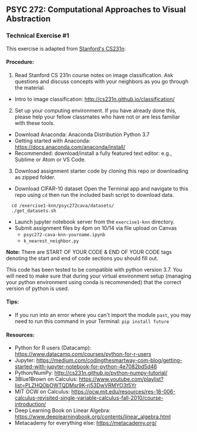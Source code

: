 ## PSYC 272: Computational Approaches to Visual Abstraction
### Technical Exercise \#1

This exercise is adapted from [Stanford's CS231n](http://cs231n.stanford.edu/):

#### Procedure:
1. Read Stanford CS 231n course notes on image classification. Ask questions and discuss concepts with your neighbors as you go through the material.
 - Intro to image classification: http://cs231n.github.io/classification/

2. Set up your computing environment. If you have already done this, please help your fellow classmates who have not or are less familiar with these tools. 
 - Download Anaconda: Anaconda Distribution Python 3.7
 - Getting started with Anaconda: https://docs.anaconda.com/anaconda/install/
 - Recommended: download/install a fully featured text editor: e.g., Sublime or Atom or VS Code. 

3. Download assignment starter code by cloning this repo or downloading as zipped folder.
- Download CIFAR-10 dataset
  Open the Terminal app and navigate to this repo using `cd` then run the included bash script to download data.
```
  cd /exercise1-knn/psyc272cava/datasets/
  ./get_datasets.sh
```
- Launch jupyter notebook server from the `exercise1-knn` directory.
- Submit assignment files by 4pm on 10/14 via file upload on Canvas
   - `psyc272-cava-knn-yourname.ipynb`
   - `k_nearest_neighbor.py`

**Note:**
There are START OF YOUR CODE & END OF YOUR CODE tags denoting the start and end of code sections you should fill out. 

This code has been tested to be compatible with python version 3.7. You will need to make sure that during your virtual environment setup (managing your python environment using conda is recommended) that the correct version of python is used. 

#### Tips:
- If you run into an error where you can't import the module `past`, you may need to run this command in your Terminal: 
`pip install future`

#### Resources:
 - Python for R users (Datacamp): https://www.datacamp.com/courses/python-for-r-users
 - Jupyter: https://medium.com/codingthesmartway-com-blog/getting-started-with-jupyter-notebook-for-python-4e7082bd5d46
 - Python/NumPy: http://cs231n.github.io/python-numpy-tutorial/ 
 - 3Blue1Brown on Calculus: https://www.youtube.com/playlist?list=PLZHQObOWTQDMsr9K-rj53DwVRMYO3t5Yr
 - MIT OCW on Calculus:  https://ocw.mit.edu/resources/res-18-006-calculus-revisited-single-variable-calculus-fall-2010/course-introduction/ 
 - Deep Learning Book on Linear Algebra: https://www.deeplearningbook.org/contents/linear_algebra.html
 - Metacademy for everything else: https://metacademy.org/ 
